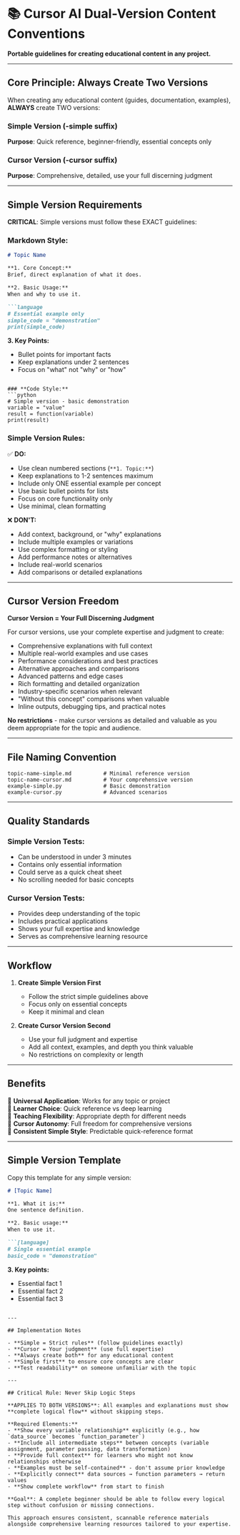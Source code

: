 # 📚 Cursor AI Dual-Version Content Conventions

**Portable guidelines for creating educational content in any project.**

---

## Core Principle: Always Create Two Versions

When creating any educational content (guides, documentation, examples), **ALWAYS** create TWO versions:

### **Simple Version (-simple suffix)**
**Purpose**: Quick reference, beginner-friendly, essential concepts only

### **Cursor Version (-cursor suffix)**  
**Purpose**: Comprehensive, detailed, use your full discerning judgment

---

## Simple Version Requirements

**CRITICAL**: Simple versions must follow these EXACT guidelines:

### **Markdown Style:**
```markdown
# Topic Name

**1. Core Concept:**
Brief, direct explanation of what it does.

**2. Basic Usage:**
When and why to use it.

```language
# Essential example only
simple_code = "demonstration"
print(simple_code)
```

**3. Key Points:**
- Bullet points for important facts
- Keep explanations under 2 sentences
- Focus on "what" not "why" or "how"
```

### **Code Style:**
```python
# Simple version - basic demonstration
variable = "value"
result = function(variable)
print(result)
```

### **Simple Version Rules:**
✅ **DO:**
- Use clean numbered sections (`**1. Topic:**`)
- Keep explanations to 1-2 sentences maximum
- Include only ONE essential example per concept
- Use basic bullet points for lists
- Focus on core functionality only
- Use minimal, clean formatting

❌ **DON'T:**
- Add context, background, or "why" explanations
- Include multiple examples or variations
- Use complex formatting or styling
- Add performance notes or alternatives
- Include real-world scenarios
- Add comparisons or detailed explanations

---

## Cursor Version Freedom

**Cursor Version = Your Full Discerning Judgment**

For cursor versions, use your complete expertise and judgment to create:
- Comprehensive explanations with full context
- Multiple real-world examples and use cases
- Performance considerations and best practices
- Alternative approaches and comparisons
- Advanced patterns and edge cases
- Rich formatting and detailed organization
- Industry-specific scenarios when relevant
- "Without this concept" comparisons when valuable
- Inline outputs, debugging tips, and practical notes

**No restrictions** - make cursor versions as detailed and valuable as you deem appropriate for the topic and audience.

---

## File Naming Convention

```
topic-name-simple.md          # Minimal reference version
topic-name-cursor.md          # Your comprehensive version
example-simple.py             # Basic demonstration
example-cursor.py             # Advanced scenarios
```

---

## Quality Standards

### **Simple Version Tests:**
- Can be understood in under 3 minutes
- Contains only essential information
- Could serve as a quick cheat sheet
- No scrolling needed for basic concepts

### **Cursor Version Tests:**
- Provides deep understanding of the topic
- Includes practical applications
- Shows your full expertise and knowledge
- Serves as comprehensive learning resource

---

## Workflow

1. **Create Simple Version First**
   - Follow the strict simple guidelines above
   - Focus only on essential concepts
   - Keep it minimal and clean

2. **Create Cursor Version Second**
   - Use your full judgment and expertise
   - Add all context, examples, and depth you think valuable
   - No restrictions on complexity or length

---

## Benefits

🎯 **Universal Application**: Works for any topic or project  
🎯 **Learner Choice**: Quick reference vs deep learning  
🎯 **Teaching Flexibility**: Appropriate depth for different needs  
🎯 **Cursor Autonomy**: Full freedom for comprehensive versions  
🎯 **Consistent Simple Style**: Predictable quick-reference format  

---

## Simple Version Template

Copy this template for any simple version:

```markdown
# [Topic Name]

**1. What it is:**
One sentence definition.

**2. Basic usage:**
When to use it.

```[language]
# Single essential example
basic_code = "demonstration"
```

**3. Key points:**
- Essential fact 1
- Essential fact 2
- Essential fact 3
```

---

## Implementation Notes

- **Simple = Strict rules** (follow guidelines exactly)
- **Cursor = Your judgment** (use full expertise)
- **Always create both** for any educational content
- **Simple first** to ensure core concepts are clear
- **Test readability** on someone unfamiliar with the topic

---

## Critical Rule: Never Skip Logic Steps

**APPLIES TO BOTH VERSIONS**: All examples and explanations must show **complete logical flow** without skipping steps.

**Required Elements:**
- **Show every variable relationship** explicitly (e.g., how `data_source` becomes `function_parameter`)
- **Include all intermediate steps** between concepts (variable assignment, parameter passing, data transformation)
- **Provide full context** for learners who might not know relationships otherwise
- **Examples must be self-contained** - don't assume prior knowledge
- **Explicitly connect** data sources → function parameters → return values
- **Show complete workflow** from start to finish

**Goal**: A complete beginner should be able to follow every logical step without confusion or missing connections.

This approach ensures consistent, scannable reference materials alongside comprehensive learning resources tailored to your expertise. 